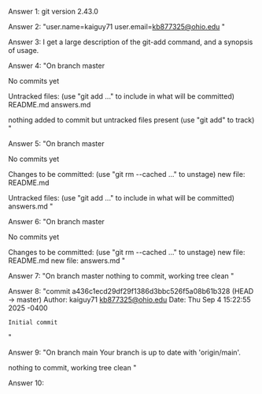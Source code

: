 Answer 1: git version 2.43.0

Answer 2: 
"user.name=kaiguy71 
 user.email=kb877325@ohio.edu
"

Answer 3: I get a large description of the git-add command, and a synopsis of usage.

Answer 4: 
"On branch master

No commits yet

Untracked files:
  (use "git add <file>..." to include in what will be committed)
	README.md
	answers.md

nothing added to commit but untracked files present (use "git add" to track)
"

Answer 5:
"On branch master

No commits yet

Changes to be committed:
  (use "git rm --cached <file>..." to unstage)
	new file:   README.md

Untracked files:
  (use "git add <file>..." to include in what will be committed)
	answers.md
"

Answer 6:
"On branch master

No commits yet

Changes to be committed:
  (use "git rm --cached <file>..." to unstage)
	new file:   README.md
	new file:   answers.md
"

Answer 7:
"On branch master
nothing to commit, working tree clean
"

Answer 8:
"commit a436c1ecd29df29f1386d3bbc526f5a08b61b328 (HEAD -> master)
Author: kaiguy71 <kb877325@ohio.edu>
Date:   Thu Sep 4 15:22:55 2025 -0400

    Initial commit
"

Answer 9:
"On branch main
Your branch is up to date with 'origin/main'.

nothing to commit, working tree clean
"

Answer 10:

